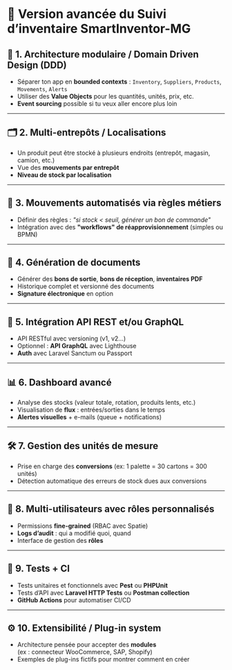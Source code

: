 # 🚀 Version avancée du Suivi d’inventaire SmartInventor-MG

## 🧱 1. Architecture modulaire / Domain Driven Design (DDD)
- Séparer ton app en **bounded contexts** : `Inventory`, `Suppliers`, `Products`, `Movements`, `Alerts`
- Utiliser des **Value Objects** pour les quantités, unités, prix, etc.
- **Event sourcing** possible si tu veux aller encore plus loin

---

## 🗂 2. Multi-entrepôts / Localisations
- Un produit peut être stocké à plusieurs endroits (entrepôt, magasin, camion, etc.)
- Vue des **mouvements par entrepôt**
- **Niveau de stock par localisation**

---

## 🔄 3. Mouvements automatisés via règles métiers
- Définir des règles : *"si stock < seuil, générer un bon de commande"*
- Intégration avec des **"workflows" de réapprovisionnement** (simples ou BPMN)

---

## 🧾 4. Génération de documents
- Générer des **bons de sortie**, **bons de réception**, **inventaires PDF**
- Historique complet et versionné des documents
- **Signature électronique** en option

---

## 🔗 5. Intégration API REST et/ou GraphQL
- API RESTful avec versioning (v1, v2…)
- Optionnel : **API GraphQL** avec Lighthouse
- **Auth** avec Laravel Sanctum ou Passport

---

## 📊 6. Dashboard avancé
- Analyse des stocks (valeur totale, rotation, produits lents, etc.)
- Visualisation de **flux** : entrées/sorties dans le temps
- **Alertes visuelles** + e-mails (queue + notifications)

---

## 🛠 7. Gestion des unités de mesure
- Prise en charge des **conversions** (ex: 1 palette = 30 cartons = 300 unités)
- Détection automatique des erreurs de stock dues aux conversions

---

## 👥 8. Multi-utilisateurs avec rôles personnalisés
- Permissions **fine-grained** (RBAC avec Spatie)
- **Logs d’audit** : qui a modifié quoi, quand
- Interface de gestion des **rôles**

---

## 🧪 9. Tests + CI
- Tests unitaires et fonctionnels avec **Pest** ou **PHPUnit**
- Tests d’API avec **Laravel HTTP Tests** ou **Postman collection**
- **GitHub Actions** pour automatiser CI/CD

---

## ⚙️ 10. Extensibilité / Plug-in system
- Architecture pensée pour accepter des **modules**  
  (ex : connecteur WooCommerce, SAP, Shopify)
- Exemples de plug-ins fictifs pour montrer comment en créer
